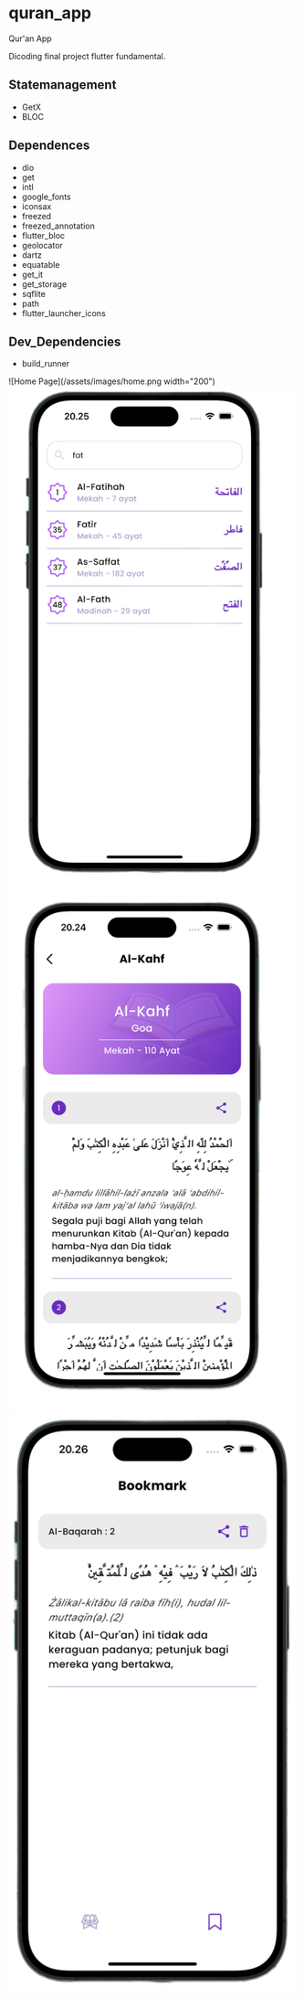 # quran_app

Qur'an App

Dicoding final project flutter fundamental.

## Statemanagement

- GetX
- BLOC

## Dependences

- dio
- get
- intl
- google_fonts
- iconsax
- freezed
- freezed_annotation
- flutter_bloc
- geolocator
- dartz
- equatable
- get_it
- get_storage
- sqflite
- path
- flutter_launcher_icons

## Dev_Dependencies

- build_runner

![Home Page](/assets/images/home.png width="200")
![Search Page](/assets/images/search.png)
![Detail Page](/assets/images/detail.png)
![Bookmark Page](/assets/images/bookmark_page.png)
